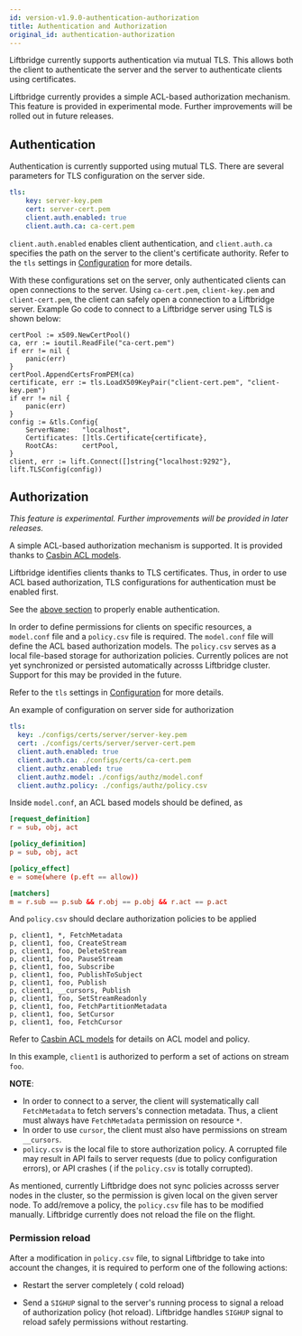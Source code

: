 ```yaml
---
id: version-v1.9.0-authentication-authorization
title: Authentication and Authorization
original_id: authentication-authorization
---
```


Liftbridge currently supports authentication via mutual TLS. This allows both
the client to authenticate the server and the server to authenticate clients
using certificates.

Liftbridge currently provides a simple ACL-based authorization mechanism. This feature is provided in experimental mode. Further improvements will be rolled out in future releases.

## Authentication

Authentication is currently supported using mutual TLS. There are several
parameters for TLS configuration on the server side.

```yaml
tls:
    key: server-key.pem
    cert: server-cert.pem
    client.auth.enabled: true
    client.auth.ca: ca-cert.pem
```

`client.auth.enabled` enables client authentication, and `client.auth.ca`
specifies the path on the server to the client's certificate authority. Refer
to the `tls` settings in
[Configuration](./configuration.md#configuration-settings) for more details.

With these configurations set on the server, only authenticated clients can
open connections to the server. Using `ca-cert.pem`, `client-key.pem` and
`client-cert.pem`, the client can safely open a connection to a Liftbridge
server. Example Go code to connect to a Liftbridge server using TLS is shown
below:

```golang
certPool := x509.NewCertPool()
ca, err := ioutil.ReadFile("ca-cert.pem")
if err != nil {
	panic(err)
}
certPool.AppendCertsFromPEM(ca)
certificate, err := tls.LoadX509KeyPair("client-cert.pem", "client-key.pem")
if err != nil {
	panic(err)
}
config := &tls.Config{
	ServerName:   "localhost",
	Certificates: []tls.Certificate{certificate},
	RootCAs:      certPool,
}
client, err := lift.Connect([]string{"localhost:9292"}, lift.TLSConfig(config))
```

## Authorization

*This feature is experimental. Further improvements will be provided in later releases.*

A simple ACL-based authorization mechanism is supported. It is provided thanks to [Casbin ACL models](https://github.com/casbin/casbin#examples).

Liftbridge identifies clients thanks to TLS certificates. Thus, in order to use ACL based authorization, TLS configurations for authentication must be enabled first.

See the [above section](#authentication) to properly enable authentication.

In order to define permissions for clients on specific resources, a `model.conf` file and a `policy.csv` file is required. The `model.conf` file will define the ACL based authorization models. The `policy.csv` serves as a local file-based storage for authorization policies. Currently polices are not yet synchronized or persisted automatically acrosss Liftbridge cluster. Support for this may be provided in the future.

Refer to the `tls` settings in
[Configuration](./configuration.md#configuration-settings) for more details.

An example of configuration on server side for authorization

```yaml
tls:
  key: ./configs/certs/server/server-key.pem
  cert: ./configs/certs/server/server-cert.pem
  client.auth.enabled: true
  client.auth.ca: ./configs/certs/ca-cert.pem
  client.authz.enabled: true
  client.authz.model: ./configs/authz/model.conf
  client.authz.policy: ./configs/authz/policy.csv

```

Inside `model.conf`, an ACL based models should be defined, as

```conf
[request_definition]
r = sub, obj, act

[policy_definition]
p = sub, obj, act

[policy_effect]
e = some(where (p.eft == allow))

[matchers]
m = r.sub == p.sub && r.obj == p.obj && r.act == p.act

```

And `policy.csv` should declare authorization policies to be applied

```csv
p, client1, *, FetchMetadata
p, client1, foo, CreateStream
p, client1, foo, DeleteStream
p, client1, foo, PauseStream
p, client1, foo, Subscribe
p, client1, foo, PublishToSubject
p, client1, foo, Publish
p, client1, __cursors, Publish
p, client1, foo, SetStreamReadonly
p, client1, foo, FetchPartitionMetadata
p, client1, foo, SetCursor
p, client1, foo, FetchCursor
```

Refer to [Casbin ACL models](https://github.com/casbin/casbin#examples) for details on ACL model and policy.

In this example, `client1` is authorized to perform a set of actions on stream `foo`.

**NOTE**: 
- In order to connect to a server, the client will systematically call `FetchMetadata` to fetch servers's connection metadata. Thus, a client must always have `FetchMetadata` permission on resource `*`. 
- In order to use `cursor`, the client must also have permissions on stream `__cursors`.
- `policy.csv` is the local file to store authorization policy. A corrupted file may result in API fails to server requests (due to policy configuration errors), or API crashes ( if the `policy.csv` is totally corrupted).

As mentioned, currently Liftbridge does not sync policies acrosss server nodes in the cluster, so the permission is given local on the given server node. To add/remove a policy, the `policy.csv` file has to be modified manually. Liftbridge currently does not reload the file on the flight.

### Permission reload

After a modification in `policy.csv` file, to signal Liftbridge to take into account the changes, it is required to perform one of the following actions:

- Restart the server completely ( cold reload)

- Send a `SIGHUP` signal to the server's running process to signal a reload of authorization policy (hot reload). Liftbridge handles `SIGHUP` signal to reload safely permissions without restarting.